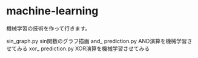 # machine-learning

機械学習の技術を作って行きます。

sin_graph.py sin関数のグラフ描画
and_ prediction.py	AND演算を機械学習させてみる
xor_ prediction.py	XOR演算を機械学習させてみる
